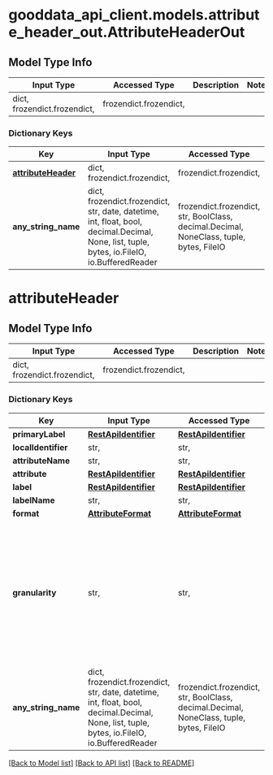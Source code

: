 # gooddata_api_client.models.attribute_header_out.AttributeHeaderOut

## Model Type Info
Input Type | Accessed Type | Description | Notes
------------ | ------------- | ------------- | -------------
dict, frozendict.frozendict,  | frozendict.frozendict,  |  | 

### Dictionary Keys
Key | Input Type | Accessed Type | Description | Notes
------------ | ------------- | ------------- | ------------- | -------------
**[attributeHeader](#attributeHeader)** | dict, frozendict.frozendict,  | frozendict.frozendict,  |  | 
**any_string_name** | dict, frozendict.frozendict, str, date, datetime, int, float, bool, decimal.Decimal, None, list, tuple, bytes, io.FileIO, io.BufferedReader | frozendict.frozendict, str, BoolClass, decimal.Decimal, NoneClass, tuple, bytes, FileIO | any string name can be used but the value must be the correct type | [optional]

# attributeHeader

## Model Type Info
Input Type | Accessed Type | Description | Notes
------------ | ------------- | ------------- | -------------
dict, frozendict.frozendict,  | frozendict.frozendict,  |  | 

### Dictionary Keys
Key | Input Type | Accessed Type | Description | Notes
------------ | ------------- | ------------- | ------------- | -------------
**primaryLabel** | [**RestApiIdentifier**](RestApiIdentifier.md) | [**RestApiIdentifier**](RestApiIdentifier.md) |  | 
**localIdentifier** | str,  | str,  |  | 
**attributeName** | str,  | str,  |  | 
**attribute** | [**RestApiIdentifier**](RestApiIdentifier.md) | [**RestApiIdentifier**](RestApiIdentifier.md) |  | 
**label** | [**RestApiIdentifier**](RestApiIdentifier.md) | [**RestApiIdentifier**](RestApiIdentifier.md) |  | 
**labelName** | str,  | str,  |  | 
**format** | [**AttributeFormat**](AttributeFormat.md) | [**AttributeFormat**](AttributeFormat.md) |  | [optional] 
**granularity** | str,  | str,  |  | [optional] must be one of ["MINUTE", "HOUR", "DAY", "WEEK", "MONTH", "QUARTER", "YEAR", "MINUTE_OF_HOUR", "HOUR_OF_DAY", "DAY_OF_WEEK", "DAY_OF_MONTH", "DAY_OF_YEAR", "WEEK_OF_YEAR", "MONTH_OF_YEAR", "QUARTER_OF_YEAR", ] 
**any_string_name** | dict, frozendict.frozendict, str, date, datetime, int, float, bool, decimal.Decimal, None, list, tuple, bytes, io.FileIO, io.BufferedReader | frozendict.frozendict, str, BoolClass, decimal.Decimal, NoneClass, tuple, bytes, FileIO | any string name can be used but the value must be the correct type | [optional]

[[Back to Model list]](../../README.md#documentation-for-models) [[Back to API list]](../../README.md#documentation-for-api-endpoints) [[Back to README]](../../README.md)
